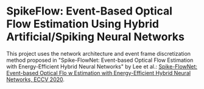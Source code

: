 # SpikeFlow: Event-Based Optical Flow Estimation Using Hybrid Artificial/Spiking Neural Networks

This project uses the network architecture and event frame discretization method proposed in "Spike-FlowNet: Event-based Optical Flow Estimation with Energy-Efficient Hybrid Neural Networks" by Lee et al.: [Spike-FlowNet: Event-based Optical Flo    w Estimation with Energy-Efficient Hybrid Neural Networks, ECCV 2020](https://link.springer.com/chapter/10.1007/978-3-030-58526-6_22).
